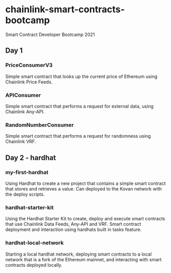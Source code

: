 # chainlink-smart-contracts-bootcamp

Smart Contract Developer Bootcamp 2021

## Day 1

### PriceConsumerV3

Simple smart contract that looks up the current price of Ethereum using Chainlink Price Feeds.

### APIConsumer

Simple smart contract that performs a request for external data, using Chainlink Any-API.

### RandomNumberConsumer

Simple smart contract that performs a request for randomness using Chainlink VRF.

## Day 2 - hardhat

### my-first-hardhat

Using Hardhat to create a new project that contains a simple smart contract that stores and retrieves a value.
Can deployed to the Kovan network with the deploy scripts.

### hardhat-starter-kit

Using the Hardhat Starter Kit to create, deploy and execute smart contracts that use Chainlink Data Feeds, Any-API and VRF. 
Smart contract deployment and interaction using hardhats built in tasks feature.

### hardhat-local-network

Starting a local hardhat network, deploying smart contracts to a local network that is a fork of the Ethereum mainnet, and interacting with smart contracts deployed locally.
